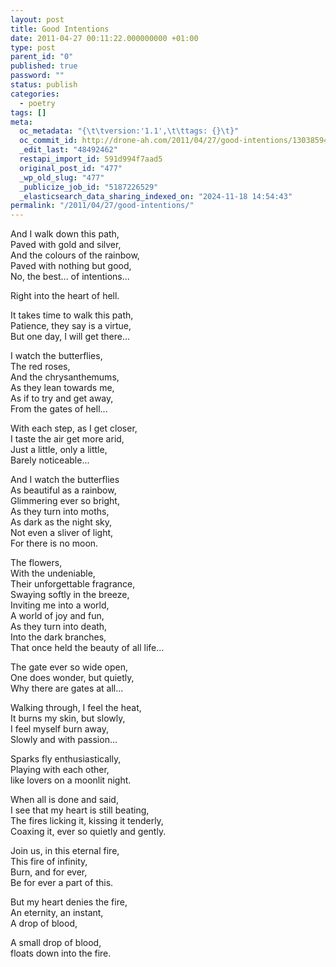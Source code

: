 ```yaml
---
layout: post
title: Good Intentions
date: 2011-04-27 00:11:22.000000000 +01:00
type: post
parent_id: "0"
published: true
password: ""
status: publish
categories:
  - poetry
tags: []
meta:
  oc_metadata: "{\t\tversion:'1.1',\t\ttags: {}\t}"
  oc_commit_id: http://drone-ah.com/2011/04/27/good-intentions/1303859486
  _edit_last: "48492462"
  restapi_import_id: 591d994f7aad5
  original_post_id: "477"
  _wp_old_slug: "477"
  _publicize_job_id: "5187226529"
  _elasticsearch_data_sharing_indexed_on: "2024-11-18 14:54:43"
permalink: "/2011/04/27/good-intentions/"
---
```


And I walk down this path,\
Paved with gold and silver,\
And the colours of the rainbow,\
Paved with nothing but good,\
No, the best\... of intentions\...

Right into the heart of hell.

It takes time to walk this path,\
Patience, they say is a virtue,\
But one day, I will get there\...

I watch the butterflies,\
The red roses,\
And the chrysanthemums,\
As they lean towards me,\
As if to try and get away,\
From the gates of hell\...

With each step, as I get closer,\
I taste the air get more arid,\
Just a little, only a little,\
Barely noticeable\...

And I watch the butterflies\
As beautiful as a rainbow,\
Glimmering ever so bright,\
As they turn into moths,\
As dark as the night sky,\
Not even a sliver of light,\
For there is no moon.

The flowers,\
With the undeniable,\
Their unforgettable fragrance,\
Swaying softly in the breeze,\
Inviting me into a world,\
A world of joy and fun,\
As they turn into death,\
Into the dark branches,\
That once held the beauty of all life\...

The gate ever so wide open,\
One does wonder, but quietly,\
Why there are gates at all\...

Walking through, I feel the heat,\
It burns my skin, but slowly,\
I feel myself burn away,\
Slowly and with passion\...

Sparks fly enthusiastically,\
Playing with each other,\
like lovers on a moonlit night.

When all is done and said,\
I see that my heart is still beating,\
The fires licking it, kissing it tenderly,\
Coaxing it, ever so quietly and gently.

Join us, in this eternal fire,\
This fire of infinity,\
Burn, and for ever,\
Be for ever a part of this.

But my heart denies the fire,\
An eternity, an instant,\
A drop of blood,

A small drop of blood,\
floats down into the fire.
